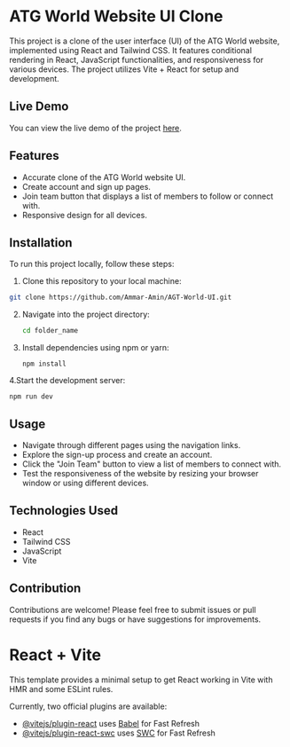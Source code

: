 # ATG World Website UI Clone

This project is a clone of the user interface (UI) of the ATG World website, implemented using React and Tailwind CSS. It features conditional rendering in React, JavaScript functionalities, and responsiveness for various devices. The project utilizes Vite + React for setup and development.

## Live Demo

You can view the live demo of the project [here](https://ammar-amin-task-1-completed.netlify.app/).

## Features

- Accurate clone of the ATG World website UI.
- Create account and sign up pages.
- Join team button that displays a list of members to follow or connect with.
- Responsive design for all devices.

## Installation

To run this project locally, follow these steps:

1. Clone this repository to your local machine:

```bash
git clone https://github.com/Ammar-Amin/AGT-World-UI.git
```

2. Navigate into the project directory:
   ```bash
   cd folder_name
   ```

3. Install dependencies using npm or yarn:
   ```
   npm install
   ```

4.Start the development server:
  ```
  npm run dev
  ```

## Usage

- Navigate through different pages using the navigation links.
- Explore the sign-up process and create an account.
- Click the "Join Team" button to view a list of members to connect with.
- Test the responsiveness of the website by resizing your browser window or using different devices.

## Technologies Used

- React
- Tailwind CSS
- JavaScript
- Vite

## Contribution

Contributions are welcome! Please feel free to submit issues or pull requests if you find any bugs or have suggestions for improvements.


# React + Vite

This template provides a minimal setup to get React working in Vite with HMR and some ESLint rules.

Currently, two official plugins are available:

- [@vitejs/plugin-react](https://github.com/vitejs/vite-plugin-react/blob/main/packages/plugin-react/README.md) uses [Babel](https://babeljs.io/) for Fast Refresh
- [@vitejs/plugin-react-swc](https://github.com/vitejs/vite-plugin-react-swc) uses [SWC](https://swc.rs/) for Fast Refresh
